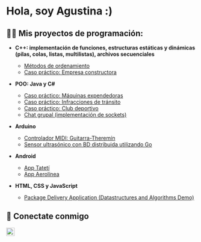 <h1>Hola, soy Agustina :) </h1>

<h2>👩‍💻 Mis proyectos de programación:</h2>

- <b>C++: implementación de funciones, estructuras estáticas y dinámicas (pilas, colas, listas, multilistas), archivos secuenciales</b>
  - [Métodos de ordenamiento](https://github.com/joshmadakor1/Algorithms-Practice)
  - [Caso práctico: Empresa constructora](https://github.com/joshmadakor1/Algorithms-Practice)
    
- <b>POO: Java y C#</b>
    - [Caso práctico: Máquinas expendedoras](https://github.com/joshmadakor1/4chan-Image-Analysis-Middleware-C964)
    - [Caso práctico: Infracciones de tránsito](https://github.com/joshmadakor1/4chan-Image-Analysis-Middleware-C964)
    - [Caso práctico: Club deportivo](https://github.com/joshmadakor1/4chan-Image-Analysis-Middleware-C964)
    - [Chat grupal (implementación de sockets)](https://github.com/joshmadakor1/4chan-Image-Analysis-Middleware-C964)

- <b>Arduino</b>
  - [Controlador MIDI: Guitarra-Theremín](https://github.com/joshmadakor1/Sentinel-Lab)
  - [Sensor ultrasónico con BD distribuida utilizando Go](https://github.com/joshmadakor1/Jwipe.PowerShell)
  
- <b>Android</b>
  - [App Tatetí](https://github.com/joshmadakor1/EncrypterPOC)
  - [App Aerolínea](https://github.com/joshmadakor1/DecrypterPOC)
- <b>HTML, CSS y JavaScript</b>
  - [Package Delivery Application (Datastructures and Algorithms Demo)](https://github.com/joshmadakor1/Package-Delivery-Pathfinding-Algorithm)


<h2> 🤳 Conectate conmigo</h2>

[<img align="left" alt="JoshMadakor | LinkedIn" width="22px" src="https://cdn.jsdelivr.net/npm/simple-icons@v3/icons/linkedin.svg" />][linkedin]

[linkedin]: https://www.linkedin.com/in/agustina-pose/

<!--
**joshmadakor1/joshmadakor1** is a ✨ _special_ ✨ repository because its `README.md` (this file) appears on your GitHub profile.

Here are some ideas to get you started:

- 🔭 I’m currently working on ...
- 🌱 I’m currently learning ...
- 👯 I’m looking to collaborate on ...
- 🤔 I’m looking for help with ...
- 💬 Ask me about ...
- 📫 How to reach me: ...
- 😄 Pronouns: ...
- ⚡ Fun fact: ...
-->
